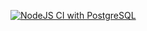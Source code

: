 [![NodeJS CI with PostgreSQL](https://github.com/agnobayiS/waiters/actions/workflows/node.js.yml/badge.svg)](https://github.com/agnobayiS/waiters/actions/workflows/node.js.yml)